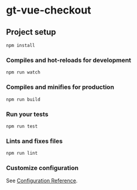 # gt-vue-checkout

## Project setup
```
npm install
```

### Compiles and hot-reloads for development
```
npm run watch
```

### Compiles and minifies for production
```
npm run build
```

### Run your tests
```
npm run test
```

### Lints and fixes files
```
npm run lint
```

### Customize configuration
See [Configuration Reference](https://cli.vuejs.org/config/).
